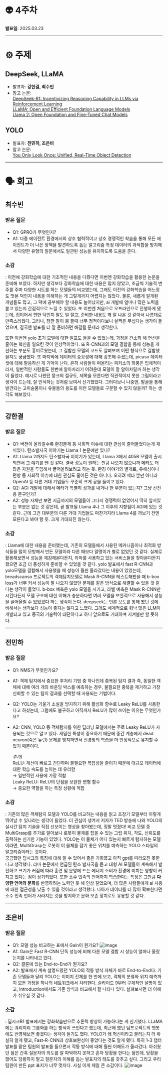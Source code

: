 # 👽 4주차

**발표일**: 2025.03.23

---

# ⚙️ 주제
## DeepSeek, LLaMA
- 발표자: **강한결, 최수빈**  
- 참고 논문:  
[DeepSeek-R1: Incentivizing Reasoning Capability in LLMs via Reinforcement Learning](https://arxiv.org/pdf/2501.12948)  
[LLaMA: Open and Efficient Foundation Language Models](https://arxiv.org/pdf/2302.13971)  
[Llama 2: Open Foundation and Fine-Tuned Chat Models](https://arxiv.org/pdf/2307.09288)  

## YOLO 
- 발표자: **전민하, 조은비**  
- 참고 논문:  
[You Only Look Once: Unified, Real-Time Object Detection](https://arxiv.org/pdf/1506.02640)

---

# 🗣️ 회고
## 최수빈
### 받은 질문
   - Q1: GPRO가 무엇인지?
   - A1: 다중 에이전트 환경에서의 상호 협력적이고 상호 경쟁적인 학습을 통해 모든 에이전트가 더 나은 정책을 발견하도록 돕는 알고리즘 특정 데이터의 과적합을 방지해서 다양한 유형의 질문에서도 일관된 성능을 유지하도록 도움을 준다.  
     
### 소감
   : 이전에 강화학습에 대한 기초적인 내용을 다뤘다면 이번엔 강화학습을 활용한 논문을 준비해 보았다. 하지만 생각보다 강화학습에 대한 내용은 많지 않았고, 조금씩 기술적 변주를 주며 다양한 시도를 하는 모델들의 비교였는데, 그래도 이전의 강화학습을 어느정도 맛본 덕인지 내용을 이해하는 게 그렇게까지 어렵지는 않았다. 물론, 새롭게 알게된 개념들도 많고, 그 덕에 공부해야 할 내용도 늘어났지만, ai 개발에 얼마나 많은 노력을 쏟고 있는지 간접적으로 느낄 수 있었다. 또 이번엔 처음으로 오프라인으로 진행하게 됐는데, 집이어서 편한 덕인지 말도 덜 절고, 준비한 내용도 꽤 잘 나온 것 같아서 나름대로 만족스러웠다. 그러나, 잠깐 말이 붕 뜰때 너무 정적이다보니 살짝은 무섭다는 생각이 들었으며, 결국엔 발표를 더 잘 준비하면 해결될 문제라 생각한다.

또한 이번엔 yolo 초기 모델에 대한 발표도 들을 수 있었는데, 과정을 간소화 해 연산을 줄이는 혁신을 일으킨 것이 인상적이었다. 또 R-CNN과의 모델 결합을 통해 성능을 개선하는 부분도 흥미로웠는데, 그 결합한 모델의 코드도 살펴보며 어떤 형식으로 결합했을지도 궁금했다. 또 마지막에 데이터의 중요성에 대해 강조해 주셨는데, picaso 데이터셋에 대해 말씀하신 게 기억이 난다. 흔히 사람들이 떠올리는 피카소의 화풍은 입체적이라서, 일반적인 사람들도 한번에 알아차리기 어려운데 모델이 잘 알아차릴까 하는 생각이 들었다. 예시로 나왔던 뭉크의 절규도, 제목을 모른다면 직관적이지 못한 그림이라고 생각이 드는데, 잘 인식하는 것처럼 보여서 신기했었다. 그러다보니 나중엔, 발굴을 통해 발견되는 고미술품이나 유물들의 용도를 이런 모델들로 구분할 수 있지 않을까? 하는 생각도 해보았다.

---

## 강한결
### 받은 질문
   - Q1: 버전이 올라갈수록 환경문제 등 사회적 이슈에 대한 관심이 줄어들었다는게 재미있다. 탄소발자국 이야기는 Llama 1 논문에만 있나?
   - A1: Llama 2까지도 탄소발자국 이야기가 있는데, Llama 3에서 405B 모델이 출시되면서 그 얘기를 뺀 것 같다. 결국 성능이 원하는 만큼 나오지 않으니까 메타도 더 많은 자원을 투입해서 끌어올려보려고 하는 듯. 환경 이야기와 별개로, 유해성이나 편향 등 사회적 이슈에 대한 관심도 줄어든 것은 아니다. 오히려 메타 뿐만 아니라 OpenAI 등 다른 거대 기업들도 꾸준히 크게 공을 들이고 있다.
   - Q2: AGI 개발에 대해서 메타가 특별히 성과를 내거나 한 부분이 있는지? 그냥 선전용 문구인가?
   - A2: 성능 자체만 보면 지금까지의 모델들이 그다지 경쟁력이 없었어서 딱히 앞서있는 부분은 없는 것 같은데, 곧 발표될 Llama 4나 그 이후의 지향점이 AGI에 있는 것 같다. 근데 그건 대부분의 다른 거대 기업들도 마찬가지라 Llama 4를 까보기 전엔 모른다고 봐야 할 듯. 크게 기대되진 않는다.  

### 소감
   : Llama에 대한 내용을 준비했는데, 기존의 모델들에서 사용된 메커니즘이나 최적화 방식들을 많이 모방해서 만든 모델이라 다른 때보다 알맹이가 별로 없었던 것 같다. 실제로 활용해보면서 성능을 체감해본다든지, 라마를 사용하고 있는 서비스들을 찾아본다든지 했으면 조금 더 풍성하게 준비할 수 있었을 것 같다. yolo 발표에서 fast R-CNN과 yolo모델을 결합해서 사용했을 때 성능이 훨씬 올라갔다는 내용이 있었는데, breadscanso 프로젝트의 객체탐지모델로 Mask R-CNN을 테스트해봤을 때 b-box loss가 너무 커서 성능이 잘 나오지 않았던 문제를 같은 방식으로 해결할 수 있을 것 같다는 생각이 들었다. b-box 예측은 yolo 모델을 시키고, 라벨 예측은 Mask R-CNN만 시킨다든지 모델 구조에 대한 이해가 충분하다면 여러 모델을 보완적으로 사용해서 성능을 끌어올릴 수 있었겠다 하는 생각이 든다. deepseek는 언론 보도를 통해 봤던 것에 비해서는 생각보다 성능이 좋지는 않다고 느꼈다. 그래도 세계적으로 워낙 많은 LLM이 개발되고 있고 중국의 기술력이 대단하다고 하니 앞으로도 기대하며 지켜볼만 할 듯하다.
     
---

## 전민하
### 받은 질문
   - Q1: NMS가 무엇인가요?
   - A1: 객체 탐지에서 중요한 후처리 기법 중 하나인데 중복된 탐지 결과 즉, 동일한 객체에 대해 여러 개의 바운딩 박스를 예측하는 경우, 불필요한 중복을 제거하고 가장 신뢰할 수 있는 탐지 결과를 선택할 때 사용되는 기법이다.
   - Q2: YOLO는 기울기 소실을 방지하기 위해 활성화 함수로 Leaky ReLU를 사용한다고 하셨는데, 그럼에도 불구하고 아직까지 ReLU가 많이 쓰이는 이유는 무엇인가요?
   - A2: CNN, YOLO 등 객체탐지를 위한 딥러닝 모델에서는 주로 Leaky ReLU가 사용되는 것으로 알고 있다. 세밀한 특성이 중요하기 때문에 중간 계층에서 dead neuron(죽은 뉴런) 문제를 방지하면서 신경망의 학습을 더 안정적으로 유지할 수 있기 때문이다.  

        _추가)_  
       ReLU: 계산이 빠르고 간단하며 불필요한 복잡성을 줄이기 때문에 대규모 데이터에 대한 학습 속도를 높이는 데 유리함     
       → 일반적인 사용에 가장 적합  
       Leaky ReLU: ReLU의 단점을 보완한 변형 함수   
       → 중요한 역할을 하는 특정 상황에 적합
     
### 소감
   : 기존의 많은 객체탐지 모델과 YOLO를 비교하는 내용을 읽고 초창기 모델부터 이렇게 뛰어날 수 있나라는 생각이 들었다. 더 관심이 생겨서 저자가 TED 방송에 나와 YOLO의 실시간 탐지 기술을 직접 선보이는 영상을 찾아봤는데, 정말 멋졌다! 비교 모델 중 MultiGrasp를 추가로 알아보니 로봇이 물체를 잡을 수 있는 그립 위치, 각도, 신뢰도를 출력하는 신기한 기능이 있었다. YOLO는 이 물체가 어디 있는지 빠르게 탐지하는 모델이라면, MultiGrasp는 로봇이 이 물체를 잡기 좋은 위치를 예측하는 YOLO 스타일의 알고리즘이라는 것이다.  
궁금했던 딥시크의 특징에 대해 알 수 있어서 좋은 기회였고 아직 gpt를 따라오진 못한다고 생각했다. 라마 논문에서 언급된 탄소 발자국을 듣고 대형 AI 모델들이 계속해서 발전하고 크기가 커짐에 따라 훈련 및 운영에 드는 에너지 소비가 환경에 미치는 영향이 커지고 있다는 점이 상기되었다. 또한 소수 민족의 언어까지 학습한다는 특징은 그만큼 **다양한 언어와 문화**를 반영하려는 노력인 듯 해 인상 깊었으며, 더 많은 사람들에게 ai 사용에 대한 접근성을 낮출 수 있을 것이라고 생각했다. 나아가 데이터를 더 많이 확보한다면 소수 민족 언어가 사라지는 것을 방지하고 문화 보존 장치로도 유용할 것 같다. 

----

## 조은비
### 받은 질문
   - Q1: 모델 성능 비교하는 표에서 Gain이 뭔가요? ![image](https://github.com/user-attachments/assets/655d2f87-4cf7-4b9e-8800-c60a4abb8d65)
   - A1: Gain은 Fast R-CNN 단독 성능에 비해 다른 모델 결합 시 성능이 얼마나 올랐는지를 나타내고 있다.
   - Q2: 결론에 있는 End-to-End가 뭔가요?
   - A2: 발표에서 계속 설명드렸던 YOLO의 작동 방식 자체가 바로 End-to-End다. 기존 모델들과 달리 YOLO는 이미지 전체를 한 번에 보고, 객체의 분류와 위치 예측까지 모든 과정을 하나의 네트워크에서 처리한다. 슬라이드 9부터 구체적인 설명이 있고, Introduction에서도 기존 방식과 비교해서 잘 나타나 있다. 살펴보시면 더 이해가 쉬우실 것 같다.  

### 소감
  : 딥시크R1 발표에서는 강화학습만으로 추론력 향상이 가능하다는 게 신기했다. LLaMA에는 쿼리끼리 그룹화를 하는 방식이 쓰인다고 했는데, 최근에 했던 팀프로젝트의 챗봇에도 반영해보면 좋겠다는 생각이 들기도 했다. YOLO가 왜 혁신이라고 불리는지 더 확실히 알게 됐고, Fast-R-CNN과 상호보완성이 좋았다는 것도 알게 됐다. 특히 1-3 챕터 발표를 맡은 팀원의 발표를 들으면서 작동 방식에 대해 훨씬 이해도가 올라갔다. 아쉬웠던 점은 간혹 질문자의 의도를 잘 파악하지 못하고 혼자 당황을 한다는 점인데, 당황을 했어도 당황하지 말고 질문자의 이해를 돕는 발표자의 태도를 갖추고 싶다. 그리고 우리 팀원이 만든 ppt 표지가 너무 멋지다. 사실 이게 제일 큰 소감이다. ![image](https://github.com/user-attachments/assets/908a5a6d-d400-420b-b5e2-58b81a4a3e6a)
